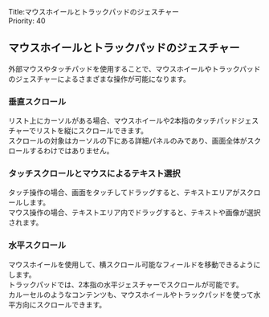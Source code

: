 Title:マウスホイールとトラックパッドのジェスチャー  
Priority: 40  

## マウスホイールとトラックパッドのジェスチャー

外部マウスやタッチパッドを使用することで、マウスホイールやトラックパッドのジェスチャーによるさまざまな操作が可能になります。  

### 垂直スクロール
リスト上にカーソルがある場合、マウスホイールや2本指のタッチパッドジェスチャーでリストを縦にスクロールできます。  
スクロールの対象はカーソルの下にある詳細パネルのみであり、画面全体がスクロールするわけではありません。  

### タッチスクロールとマウスによるテキスト選択
タッチ操作の場合、画面をタッチしてドラッグすると、テキストエリアがスクロールします。  
マウス操作の場合、テキストエリア内でドラッグすると、テキストや画像が選択されます。  

### 水平スクロール
マウスホイールを使用して、横スクロール可能なフィールドを移動できるようにします。  
トラックパッドでは、2本指の水平ジェスチャーでスクロールが可能です。  
カルーセルのようなコンテンツも、マウスホイールやトラックパッドを使って水平方向にスクロールできます。  

